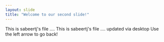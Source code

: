 ```yaml
---
layout: slide
title: "Welcome to our second slide!"
---
```

This is sabeertj's file ....
This is sabeertj's file .... updated via desktop
Use the left arrow to go back!
